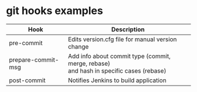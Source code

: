 # git hooks examples
| Hook | Description |
| --- | ---|
| pre-commit | Edits version.cfg file for manual version change |
| prepare-commit-msg | Add info about commit type (commit, merge, rebase) <br> and hash in specific cases (rebase) |
| post-commit | Notifies Jenkins to build application |
